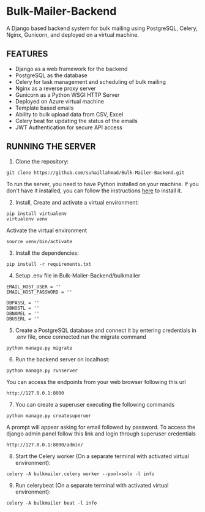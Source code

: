 # Bulk-Mailer-Backend

A Django based backend system for bulk mailing using PostgreSQL, Celery, Nginx, Gunicorn, and deployed on a virtual machine.

## FEATURES

- Django as a web framework for the backend
- PostgreSQL as the database
- Celery for task management and scheduling of bulk mailing
- Nginx as a reverse proxy server
- Gunicorn as a Python WSGI HTTP Server
- Deployed on Azure virtual machine
- Template based emails
- Ability to bulk upload data from CSV, Excel
- Celery beat for updating the status of the emails
- JWT Authentication for secure API access

## RUNNING THE SERVER


1. Clone the repository:

```CMD
git clone https://github.com/suhaillahmad/Bulk-Mailer-Backend.git
```
To run the server, you need to have Python installed on your machine. If you don't have it installed, you can follow the instructions [here](https://www.geeksforgeeks.org/download-and-install-python-3-latest-version/) to install it.


2. Install, Create and activate a virtual environment:

```CMD
pip install virtualenv
virtualenv venv
```
Activate the virtual environment
```CMD
source venv/bin/activate
```


3. Install the dependencies: 

```CMD
pip install -r requirements.txt
```


4. Setup .env file in Bulk-Mailer-Backend/bulkmailer

```
EMAIL_HOST_USER = ''
EMAIL_HOST_PASSWORD = ''

DBPASSL = ''
DBHOSTL = ''
DBNAMEL = ''
DBUSERL = ''
```


5. Create a PostgreSQL database and connect it by entering credentials in .env file, once connected run the migrate command
```CMD
python manage.py migrate
```


6. Run the backend server on localhost:

```CMD
python manage.py runserver
```


You can access the endpoints from your web browser following this url
```url
http://127.0.0.1:8000
```


7. You can create a superuser executing the following commands
```CMD
python manage.py createsuperuer
```
A prompt will appear asking for email followed by password. 
To access the django admin panel follow this link and login through superuser credentials
```url
http://127.0.0.1:8000/admin/
```


8. Start the Celery worker (On a separate terminal with activated virtual environment):
```CMD 
celery -A bulkmailer.celery worker --pool=solo -l info
```


9. Run celerybeat (On a separate terminal with activated virtual environment):

```CMD
celery -A bulkmailer beat -l info
```





